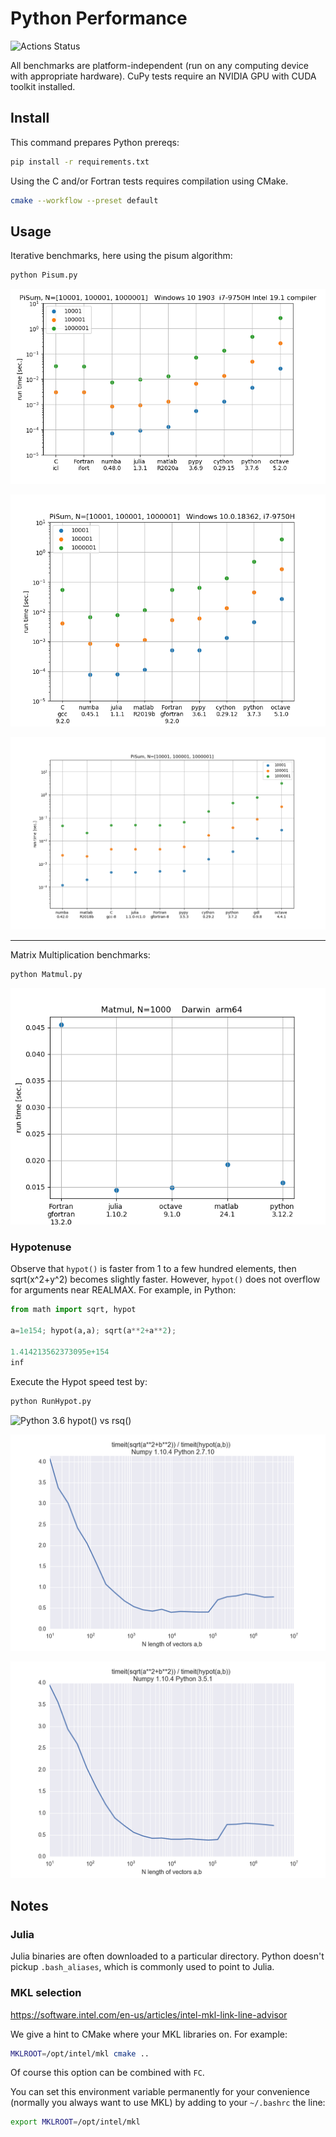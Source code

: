# Python Performance

![Actions Status](https://github.com/scivision/python-performance/workflows/ci/badge.svg)

All benchmarks are platform-independent (run on any computing device with appropriate hardware).
CuPy tests require an NVIDIA GPU with CUDA toolkit installed.

## Install

This command prepares Python prereqs:

```sh
pip install -r requirements.txt
```

Using the C and/or Fortran tests requires compilation using CMake.

```sh
cmake --workflow --preset default
```

## Usage

Iterative benchmarks, here using the pisum algorithm:

```sh
python Pisum.py
```

![Pi (Machin) benchmark Windows 10 Intel 19.1](./gfx/pisum_intel_9750.png)

![Pi (Machin) benchmark Windows 10](./gfx/pisum_windows_9750H.png)

![Pi (Machin) benchmark](./gfx/pisum_gcc_unplug-2019-01.png)

---

Matrix Multiplication benchmarks:

```sh
python Matmul.py
```

![Matrix Multiplication benchmark](./gfx/matmul.png)

### Hypotenuse

Observe that `hypot()` is faster from 1 to a few hundred elements, then
sqrt(x^2+y^2) becomes slightly faster. However, `hypot()` does not
overflow for arguments near REALMAX. For example, in Python:

```python
from math import sqrt, hypot

a=1e154; hypot(a,a); sqrt(a**2+a**2);

1.414213562373095e+154
inf
```

Execute the Hypot speed test by:

```sh
python RunHypot.py
```

![Python 3.6 hypot() vs rsq()](.gfx/py36hypot.png)

![Python 2.7 hypot() vs rsq()](./gfx/py27hypot.png)

![Python 3.5 hypot() vs rsq()](./gfx/py35hypot.png)

## Notes

### Julia

Julia binaries are often downloaded to a particular directory.
Python doesn't pickup `.bash_aliases`, which is commonly used to point to Julia.

### MKL selection

https://software.intel.com/en-us/articles/intel-mkl-link-line-advisor

We give a hint to CMake where your MKL libraries on.
For example:
```sh
MKLROOT=/opt/intel/mkl cmake ..
```
Of course this option can be combined with `FC`.

You can set this environment variable permanently for your convenience
(normally you always want to use MKL) by adding to your `~/.bashrc` the
line:
```sh
export MKLROOT=/opt/intel/mkl
```
